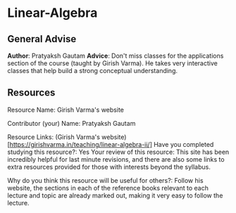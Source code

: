 # Linear-Algebra

## General Advise

**Author**: Pratyaksh Gautam
**Advice**: Don't miss classes for the applications section of the course (taught by Girish Varma). He takes very interactive classes that help build a strong conceptual understanding.

## Resources

Resource Name: Girish Varma's website

Contributor (your) Name: Pratyaksh Gautam

Resource Links: (Girish Varma's website)[https://girishvarma.in/teaching/linear-algebra-ii/]
Have you completed studying this resource?: Yes
Your review of this resource: This site has been incredibly helpful for last minute revisions, and there are also some links to extra resources provided for those with interests beyond the syllabus.

Why do you think this resource will be useful for others?:
Follow his website, the sections in each of the reference books relevant to each lecture and topic are already marked out, making it very easy to follow the lecture.
